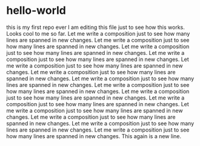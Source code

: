 # hello-world
this is my first repo ever
I am editing this file just to see how this works.
Looks cool to me so far.
Let me write a composition just to see how many lines are spanned in new changes. Let me write a composition just to see how many lines are spanned in new changes. Let me write a composition just to see how many lines are spanned in new changes. Let me write a composition just to see how many lines are spanned in new changes. Let me write a composition just to see how many lines are spanned in new changes. Let me write a composition just to see how many lines are spanned in new changes. Let me write a composition just to see how many lines are spanned in new changes. Let me write a composition just to see how many lines are spanned in new changes. Let me write a composition just to see how many lines are spanned in new changes. Let me write a composition just to see how many lines are spanned in new changes. Let me write a composition just to see how many lines are spanned in new changes. Let me write a composition just to see how many lines are spanned in new changes. Let me write a composition just to see how many lines are spanned in new changes. Let me write a composition just to see how many lines are spanned in new changes. 
This again is a new line.
